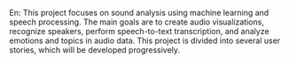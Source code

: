 En:
This project focuses on sound analysis using machine learning and speech processing. The main goals are to create audio visualizations, recognize speakers, perform speech-to-text transcription, and analyze emotions and topics in audio data. This project is divided into several user stories, which will be developed progressively.
